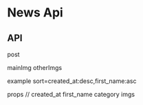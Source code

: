 # __News Api__


## __API__

post

mainImg
otherImgs

example
sort=created_at:desc,first_name:asc

props
 // created_at first_name category imgs